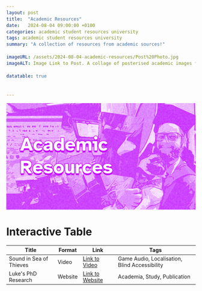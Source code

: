 ```yaml
---
layout: post
title:  "Academic Resources"
date:   2024-08-04 09:00:00 +0100
categories: academic student resources university
tags: academic student resources university
summary: "A collection of resources from academic sources!"

imageURL: /assets/2024-08-04-academic-resources/Post%20Photo.jpg
imageALT: Image Link to Post. A collage of posterised academic images featuring poster presentations and a graduate holding their dog at graduation. Text Reads 'Academic Resources'

datatable: true


---
```

![Image Link to Post. A collage of posterised academic images featuring poster presentations and a graduate holding their dog at graduation. Text Reads 'Academic Resources'](/assets/2024-08-04-academic-resources/Post%20Photo.jpg "Graduate Collage")





# Interactive Table

<table id="myTable" class="display">
    <thead>
        <tr>
            <th>Title</th>
            <th>Format</th>
            <th>Link</th>
            <th>Tags</th>
        </tr>
    </thead>
    <tbody>
        <tr>
            <td>Sound in Sea of Thieves</td>
            <td>Video</td>
            <td><a href="https://www.youtube.com/watch?v=G0vFNxng1q0">Link to Video</a></td>
            <td>Game Audio, Localisation, Blind Accessibility</td>
        </tr>
        <tr>
            <td>Luke's PhD Research</td>
            <td>Website</td>
            <td><a href="https://citesandsounds.com">Link to Website</a></td>
            <td>Academia, Study, Publication</td>
        </tr>
    </tbody>
</table>



<script>
    
let table = new DataTable('#myTable');

</script>
